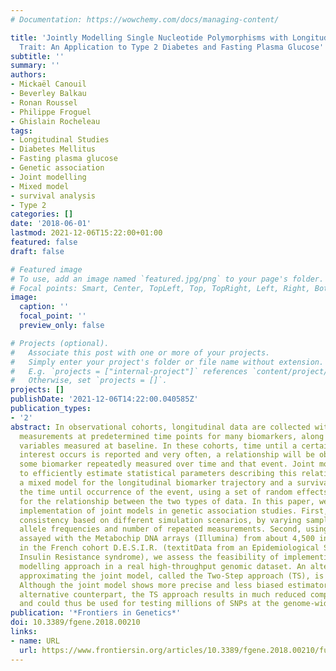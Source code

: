 ```yaml
---
# Documentation: https://wowchemy.com/docs/managing-content/

title: 'Jointly Modelling Single Nucleotide Polymorphisms with Longitudinal and Time-to-Event
  Trait: An Application to Type 2 Diabetes and Fasting Plasma Glucose'
subtitle: ''
summary: ''
authors:
- Mickaël Canouil
- Beverley Balkau
- Ronan Roussel
- Philippe Froguel
- Ghislain Rocheleau
tags:
- Longitudinal Studies
- Diabetes Mellitus
- Fasting plasma glucose
- Genetic association
- Joint modelling
- Mixed model
- survival analysis
- Type 2
categories: []
date: '2018-06-01'
lastmod: 2021-12-06T15:22:00+01:00
featured: false
draft: false

# Featured image
# To use, add an image named `featured.jpg/png` to your page's folder.
# Focal points: Smart, Center, TopLeft, Top, TopRight, Left, Right, BottomLeft, Bottom, BottomRight.
image:
  caption: ''
  focal_point: ''
  preview_only: false

# Projects (optional).
#   Associate this post with one or more of your projects.
#   Simply enter your project's folder or file name without extension.
#   E.g. `projects = ["internal-project"]` references `content/project/deep-learning/index.md`.
#   Otherwise, set `projects = []`.
projects: []
publishDate: '2021-12-06T14:22:00.040585Z'
publication_types:
- '2'
abstract: In observational cohorts, longitudinal data are collected with repeated
  measurements at predetermined time points for many biomarkers, along with other
  variables measured at baseline. In these cohorts, time until a certain event of
  interest occurs is reported and very often, a relationship will be observed between
  some biomarker repeatedly measured over time and that event. Joint models were designed
  to efficiently estimate statistical parameters describing this relationship by combining
  a mixed model for the longitudinal biomarker trajectory and a survival model for
  the time until occurrence of the event, using a set of random effects to account
  for the relationship between the two types of data. In this paper, we discuss the
  implementation of joint models in genetic association studies. First, we check model
  consistency based on different simulation scenarios, by varying sample sizes, minor
  allele frequencies and number of repeated measurements. Second, using genotypes
  assayed with the Metabochip DNA arrays (Illumina) from about 4,500 individuals recruited
  in the French cohort D.E.S.I.R. (textitData from an Epidemiological Study on the
  Insulin Resistance syndrome), we assess the feasibility of implementing the joint
  modelling approach in a real high-throughput genomic dataset. An alternative model
  approximating the joint model, called the Two-Step approach (TS), is also presented.
  Although the joint model shows more precise and less biased estimators than its
  alternative counterpart, the TS approach results in much reduced computational times,
  and could thus be used for testing millions of SNPs at the genome-wide scale.
publication: '*Frontiers in Genetics*'
doi: 10.3389/fgene.2018.00210
links:
- name: URL
  url: https://www.frontiersin.org/articles/10.3389/fgene.2018.00210/full
---
```

